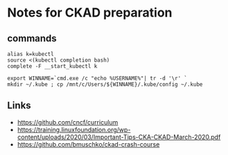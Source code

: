 # Notes for CKAD preparation 
## commands 

```
alias k=kubectl
source <(kubectl completion bash)
complete -F __start_kubectl k 
```

```
export WINNAME=`cmd.exe /c "echo %USERNAME%"| tr -d '\r' `
mkdir ~/.kube ; cp /mnt/c/Users/${WINNAME}/.kube/config ~/.kube

```

## Links 
* https://github.com/cncf/curriculum  
* https://training.linuxfoundation.org/wp-content/uploads/2020/03/Important-Tips-CKA-CKAD-March-2020.pdf  
* https://github.com/bmuschko/ckad-crash-course  


